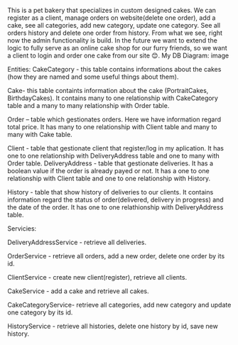 This is a pet bakery that specializes in custom designed cakes. We can register as a client, manage orders on website(delete one order), add a cake, see all categories, add new category, update one category. See all orders history and delete one order from history. From what we see, right now the admin functionality is build. In the future we want to extend the logic to fully serve as an online cake shop for our furry friends, so we want a client to login and order one cake from our site 😊. My DB Diagram: image

Entities: CakeCategory - this table contains informations about the cakes (how they are named and some useful things about them).

Cake- this table containts information about the cake (PortraitCakes, BirthdayCakes). It contains many to one relationship with CakeCategory table and a many to many relationship with Order table.

Order – table which gestionates orders. Here we have information regard total price. It has many to one relationship with Client table and many to many with Cake table.

Client - table that gestionate client that register/log in my aplication. It has one to one relationship with DeliveryAddress table and one to many with Order table. DeliveryAddress - table that gestionate deliveries. It has a boolean value if the order is already payed or not. It has a one to one relationship with Client table and one to one relationship with History.

History - table that show history of deliveries to our clients. It contains information regard the status of order(delivered, delivery in progress) and the date of the order. It has one to one relathionship with DeliveryAddress table.

Servicies:

DeliveryAddressService - retrieve all deliveries.

OrderService - retrieve all orders, add a new order, delete one order by its id.

ClientService - create new client(register), retrieve all clients.

CakeService - add a cake and retrieve all cakes.

CakeCategoryService- retrieve all categories, add new category and update one category by its id.

HistoryService - retrieve all histories, delete one history by id, save new history.
